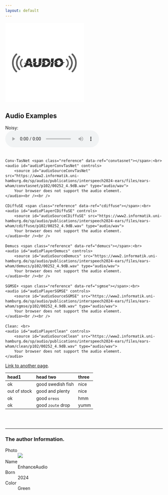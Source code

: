 ```yaml
---
layout: default
---
```


<img src="thumbnail.png" width="50%" />

## Audio Examples

<p>
    Noisy: <br>
    <audio id="audioPlayerNoisy" controls>
        <source id="audioSourceNoisy" src="https://www2.informatik.uni-hamburg.de/sp/audio/publications/interspeech2024-ears/files/ears-wham/noisy/p102/00252_4.9dB.wav" type="audio/wav">
        Your browser does not support the audio element.
    </audio><br /><br />

    Conv-TasNet <span class="reference" data-ref="convtasnet"></span>:<br>
    <audio id="audioPlayerConvTasNet" controls>
        <source id="audioSourceConvTasNet" src="https://www2.informatik.uni-hamburg.de/sp/audio/publications/interspeech2024-ears/files/ears-wham/convtasnet/p102/00252_4.9dB.wav" type="audio/wav">
        Your browser does not support the audio element.
    </audio><br /><br />

    CDiffuSE <span class="reference" data-ref="cdiffuse"></span>:<br>
    <audio id="audioPlayerCDiffuSE" controls>
        <source id="audioSourceCDiffuSE" src="https://www2.informatik.uni-hamburg.de/sp/audio/publications/interspeech2024-ears/files/ears-wham/cdiffuse/p102/00252_4.9dB.wav" type="audio/wav">
        Your browser does not support the audio element.
    </audio><br /><br />

    Demucs <span class="reference" data-ref="demucs"></span>:<br>
    <audio id="audioPlayerDemucs" controls>
        <source id="audioSourceDemucs" src="https://www2.informatik.uni-hamburg.de/sp/audio/publications/interspeech2024-ears/files/ears-wham/demucs/p102/00252_4.9dB.wav" type="audio/wav">
        Your browser does not support the audio element.
    </audio><br /><br />

    SGMSE+ <span class="reference" data-ref="sgmse"></span>:<br>
    <audio id="audioPlayerSGMSE" controls>
        <source id="audioSourceSGMSE" src="https://www2.informatik.uni-hamburg.de/sp/audio/publications/interspeech2024-ears/files/ears-wham/sgmse/p102/00252_4.9dB.wav" type="audio/wav">
        Your browser does not support the audio element.
    </audio><br /><br />

    Clean: <br>
    <audio id="audioPlayerClean" controls>
        <source id="audioSourceClean" src="https://www2.informatik.uni-hamburg.de/sp/audio/publications/interspeech2024-ears/files/ears-wham/clean/p102/00252_4.9dB.wav" type="audio/wav">
        Your browser does not support the audio element.
    </audio>
</p>


[Link to another page](another-page.html).


| head1        | head two          | three |
|:-------------|:------------------|:------|
| ok           | good swedish fish | nice  |
| out of stock | good and plenty   | nice  |
| ok           | good `oreos`      | hmm   |
| ok           | good `zoute` drop | yumm  |

<br /><br />
* * *

### The author Information.

<dl>
<dt>Photo</dt>
<dd><img src="https://github.githubassets.com/images/icons/emoji/octocat.png" /></dd>
<dt>Name</dt>
<dd>EnhanceAudio</dd>
<dt>Born</dt>
<dd>2024</dd>
<dt>Color</dt>
<dd>Green</dd>
</dl>
